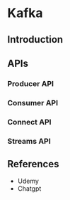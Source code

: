 # Kafka

## Introduction

## APIs

### Producer API

### Consumer API

### Connect API

### Streams API

## References

* Udemy
* Chatgpt